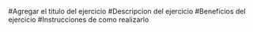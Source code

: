 #Agregar el titulo del ejercicio
#Descripcion del ejercicio
#Beneficios del ejercicio
#Instrucciones de como realizarlo
